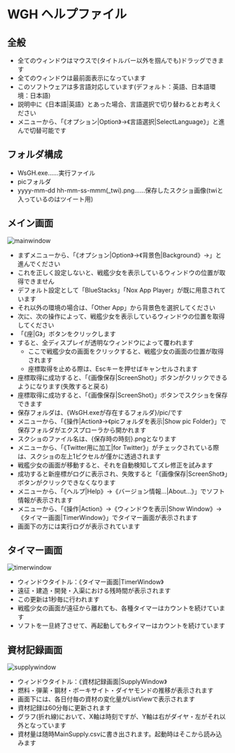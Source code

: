 # WGH ヘルプファイル

## 全般
- 全てのウィンドウはマウスで(タイトルバー以外を掴んでも)ドラッグできます
- 全てのウィンドウは最前面表示になっています
- このソフトウェアは多言語対応しています(デフォルト：英語、日本語環境：日本語)
 - 説明中に《日本語|英語》とあった場合、言語選択で切り替わるとお考えください
 - メニューから、「《オプション|Option》→《言語選択|SelectLanguage》」と進んで切替可能です

## フォルダ構成
- WsGH.exe……実行ファイル
- picフォルダ
 - yyyy-mm-dd hh-mm-ss-mmm(_twi).png……保存したスクショ画像(twiと入っているのはツイート用)

## メイン画面
![mainwindow](https://cloud.githubusercontent.com/assets/3734392/22851276/28ef3a1a-f060-11e6-8fb4-80cb3e1fcbd0.png)

- まずメニューから、「《オプション|Option》→《背景色|Background》→」と進んでください
 - これを正しく設定しないと、戦艦少女を表示しているウィンドウの位置が取得できません
 - デフォルト設定として「BlueStacks」「Nox App Player」が既に用意されています
  - それ以外の環境の場合は、「Other App」から背景色を選択してください
- 次に、次の操作によって、戦艦少女を表示しているウィンドウの位置を取得してください
 - 「《座|G》」ボタンをクリックします
 - すると、全ディスプレイが透明なウィンドウによって覆われます
   - ここで戦艦少女の画面をクリックすると、戦艦少女の画面の位置が取得されます
   - 座標取得を止める際は、Escキーを押せばキャンセルされます
 - 座標取得に成功すると、「《画像保存|ScreenShot》」ボタンがクリックできるようになります(失敗すると戻る)
- 座標取得に成功すると、「《画像保存|ScreenShot》」ボタンでスクショを保存できます
 - 保存フォルダは、{WsGH.exeが存在するフォルダ}/pic/です
  - メニューから、「《操作|Action》→《picフォルダを表示|Show pic Folder》」で保存フォルダがエクスプローラから開かれます
 - スクショのファイル名は、{保存時の時刻}.pngとなります
 - メニューから、「《Twitter用に加工|for Twitter》」がチェックされている際は、スクショの左上1ピクセルが僅かに透過されます
- 戦艦少女の画面が移動すると、それを自動検知してズレ修正を試みます
 - 成功すると新座標がログに表示され、失敗すると「《画像保存|ScreenShot》」ボタンがクリックできなくなります
- メニューから、「《ヘルプ|Help》→《バージョン情報...|About...》」でソフト情報が表示されます
- メニューから、「《操作|Action》→《ウィンドウを表示|Show Window》→《タイマー画面|TimerWindow》」でタイマー画面が表示されます
- 画面下の方には実行ログが表示されています

## タイマー画面
![timerwindow](https://cloud.githubusercontent.com/assets/3734392/22851278/2fa1bd38-f060-11e6-8b5c-8a66f8dd2099.png)

- ウィンドウタイトル：《タイマー画面|TimerWindow》
- 遠征・建造・開発・入渠における残時間が表示されます
- この更新は1秒毎に行われます
- 戦艦少女の画面が遠征から離れても、各種タイマーはカウントを続けています
- ソフトを一旦終了させて、再起動してもタイマーはカウントを続けています

## 資材記録画面
![supplywindow](https://cloud.githubusercontent.com/assets/3734392/23305471/4387fc0e-fae2-11e6-8f0c-8d344062a600.png)

- ウィンドウタイトル：《資材記録画面|SupplyWindow》
- 燃料・弾薬・鋼材・ボーキサイト・ダイヤモンドの推移が表示されます
- 画面下には、各日付毎の資材の変化量がListViewで表示されます
- 資材記録は60分毎に更新されます
- グラフ(折れ線)において、X軸は時刻ですが、Y軸は右がダイヤ・左がそれ以外となっています
- 資材量は随時MainSupply.csvに書き出されます。起動時はそこから読み込みます
